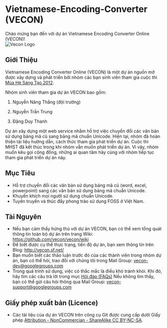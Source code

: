 # Vietnamese-Encoding-Converter (VECON)

Chào mừng bạn đến với dự án Vietnamese Encoding Converter Online (VECON)!  
![Vecon Logo](https://raw.github.com/vecon/vecon/gh-pages/images/vecon-logo.png)

## Giới Thiệu

Vietnamese Encoding Converter Online (VECON) là một dự án nguồn mở được xây dựng và phát triển bởi nhóm các bạn sinh viên tham gia cuộc thi [Mùa Hè Sáng Tạo 2012](http://vfossa.vn/vi/mhst/2012/). 

Nhóm sinh viên tham gia dự án VECON bao gồm:

1. Nguyễn Năng Thắng (đội trưởng)

2. Nguyễn Trần Trung

3. Đặng Duy Thanh 

Dự án xây dựng một web service nhằm hỗ trợ việc chuyển đổi các văn bản sử dụng bảng mã cũ sang bảng mã chuẩn Unicode. Hiện tại, nhóm đã hoàn thiện tài liệu hướng dẫn, cách thức tham gia phát triển dự án. Cuộc thi MHST đã kết thúc trong khi nhóm vẫn muốn phát triển dự án. Vì vậy, nhóm muốn kêu gọi cộng đồng, những ai quan tâm hãy cùng với nhóm tiếp tục tham gia phát triển dự án này.

## Mục Tiêu

* Hỗ trợ chuyển đổi các văn bản sử dụng bảng mã cũ (word, excel, powerpoint) sang các văn bản sử dụng bảng mã chuẩn Unicode.
* Khuyến khích mọi người sử dụng chuẩn Unicode.
* Tuyên truyền và thúc đẩy phong trào sử dụng FOSS ở Việt Nam.

## Tài Nguyên

* Nếu bạn cảm thấy hứng thú với dự án VECON, bạn có thể xem tổng quát thông tin toàn bộ dự án trên trang Wiki: https://github.com/vecon/vecon/wiki
* Để biết được cụ thể thực trạng, tiến độ dự án, bạn xem thông tin trên Blog: http://vecon.sf.net/
* Bạn muốn biết các thảo luận trước đó của các thành viên trong nhóm dự án, bạn có thể hỏi, trao đổi với chúng tôi trong Mail Group: vecon-dev@googlegroups.com 
* Trong quá trình sử dụng, việc có thắc mắc là điều khó tránh khỏi. Khi đó, hãy tìm các câu trả lời trong mục [Hỏi đáp (FAQs)](https://github.com/vecon/vecon/wiki/H%E1%BB%8Fi-%C4%91%C3%A1p) Nếu không tìm thấy, bạn có thể gửi câu hỏi thông qua Mail Group: vecon-support@googlegroups.com

## Giấy phép xuất bản (Licence)

* Các tài liệu của dự án VECON trên công cụ Git được cung cấp dưới Giấy phép [Attribution - NonCommercian - ShareAlike CC BY-NC-SA](https://github.com/vecon/vecon/wiki/Gi%E1%BA%A5y-ph%C3%A9p-Creative-Commons).


